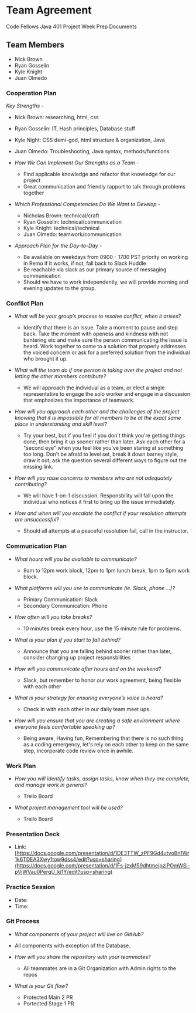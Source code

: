 # Team Agreement

Code Fellows Java 401 Project Week Prep Documents

## Team Members

* Nick Brown
* Ryan Gosselin
* Kyle Knight
* Juan Olmedo

### Cooperation Plan

*Key Strengths -*

 * Nick Brown: researching, html, css

 * Ryan Gosselin: IT, Hash principles, Database stuff

 * Kyle Night: CSS demi-god, html structure & organization, Java

 * Juan Olmedo: Troubleshooting, Java syntax, methods/functions

* *How We Can Implement Our Strengths as a Team -*

  * Find applicable knowledge and refactor that knowledge for our project
  * Great communication and friendly rapport to talk through problems together

* *Which Professional Competencies Do We Want to Develop -*

  * Nicholas Brown: technical/craft
  * Ryan Gosselin: technical/communication
  * Kyle Knight: technical/technical
  * Juan Olmedo: teamwork/communication

* *Approach Plan for the Day-to-Day -*

  * Be available on weekdays from 0900 - 1700 PST priority on working in Remo if it works, if not, fall back to Slack Huddle
  * Be reachable via slack as our primary source of messaging communication
  * Should we have to work independently, we will provide morning and evening updates to the group.

### Conflict Plan

* *What will be your group’s process to resolve conflict, when it arises?*
  * Identify that there is an issue. Take a moment to pause and step back. Take the moment with openess and kindness with not bantering etc and make sure the person communicating the issue is heard. Work together to come to a solution that properly addresses the voiced concern or ask for a preferred solution from the individual who brought it up.

* *What will the team do if one person is taking over the project and not letting the other mambers contribute?*
  * We will approach the individual as a team, or elect a single representative to engage the solo worker and engage in a discussion that emphasizes the importance of teamwork.

* *How will you approach each other and the challenges of the project knowing that it is impossible for all members to be at the exact same place in understanding and skill level?*
  * Try your best, but if you feel if you don't think you're getting things done, then bring it up sooner rather than later. Ask each other for a "second eye" when you feel like you've been staring at something too long. Don't be afraid to level set, break it down barney style, draw it out, ask the question several different ways to figure out the missing link.

* *How will you raise concerns to members who are not adequately contributing?*
  * We will have 1-on-1 discussion. Responsbility will fall upon the individual who notices it first to bring up the issue immediately.

* *How and when will you escalate the conflict if your resolution attempts are unsuccessful?*
  * Should all attempts at a peaceful resolution fail, call in the instructor.

### Communication Plan

* *What hours will you be available to communicate?*
  * 9am to 12pm work block, 12pm to 1pm lunch break, 1pm to 5pm work block.

* *What platforms will you use to communicate (ie. Slack, phone …)?*
  * Primary Communication: Slack
  * Secondary Communication: Phone

* *How often will you take breaks?*
  * 10 minutes break every hour, use the 15 minute rule for problems.

* *What is your plan if you start to fall behind?*
  * Announce that you are falling behind sooner rather than later, consider changing up project responsbilities

* *How will you communicate after hours and on the weekend?*
  * Slack, but remember to honor our work agreement, being flexible with each other

* *What is your strategy for ensuring everyone’s voice is heard?*
  * Check in with each other in our daily team meet ups.

* *How will you ensure that you are creating a safe environment where everyone feels comfortable speaking up?*
  * Being aware, Having fun, Remembering that there is no such thing as a coding emergency, let's rely on each other to keep on the same step, incorporate code review once in awhile.

### Work Plan

* *How you will identify tasks, assign tasks, know when they are complete, and manage work in general?*
  * Trello Board

* *What project management tool will be used?*
  * Trello Board

### Presentation Deck

* Link: [https://docs.google.com/presentation/d/1DE3TTW_zPF9Gd4utvoBn1Wr1k6TDEA3Xwy1tow9dss4/edit?usp=sharing](https://docs.google.com/presentation/d/1Fs-jzxM59dhtmeipzIPOmWSi-pVjWVau0PergU_ki1Y/edit?usp=sharing)

### Practice Session

* Date:
* Time:

### Git Process

* *What components of your project will live on GitHub?*
- All components with exception of the Database.

* *How will you share the repository with your teammates?*
  - All teammates are in a Git Organization with Admin rights to the repos

* *What is your Git flow?*
  - Protected Main 2 PR
  - Portected Stage 1 PR




